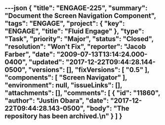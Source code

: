 ---json
{
  "title": "ENGAGE-225",
  "summary": "Document the Screen Navigation Component",
  "tags": "ENGAGE",
  "project": {
    "key": "ENGAGE",
    "title": "Fluid Engage"
  },
  "type": "Task",
  "priority": "Major",
  "status": "Closed",
  "resolution": "Won't Fix",
  "reporter": "Jacob Farber",
  "date": "2009-07-13T13:14:24.000-0400",
  "updated": "2017-12-22T09:44:28.144-0500",
  "versions": [],
  "fixVersions": [
    "0.5"
  ],
  "components": [
    "Screen Navigator"
  ],
  "environment": null,
  "issueLinks": [],
  "attachments": [],
  "comments": [
    {
      "id": "11860",
      "author": "Justin Obara",
      "date": "2017-12-22T09:44:28.143-0500",
      "body": "The repository has been archived.\n"
    }
  ]
}
---

        